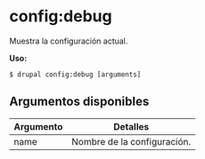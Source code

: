 # config:debug
Muestra la configuración actual.

**Uso:**
```
$ drupal config:debug [arguments]
```

## Argumentos disponibles
Argumento | Detalles
---------|-------------
name | Nombre de la configuración.
